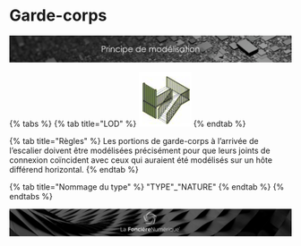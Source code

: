 # Garde-corps

![](../../../.gitbook/assets/principe-de-mod.png)

{% tabs %}
{% tab title="LOD" %}
![LOG 300 / LOI 300 : Structure par couches](../../../.gitbook/assets/image%20%286%29.png)
{% endtab %}

{% tab title="Règles" %}
Les portions de garde-corps à l’arrivée de l’escalier doivent être modélisées précisément pour que leurs joints de connexion coïncident avec ceux qui auraient été modélisés sur un hôte différend horizontal.
{% endtab %}

{% tab title="Nommage du type" %}
"TYPE"\_"NATURE"
{% endtab %}
{% endtabs %}

![](../../../.gitbook/assets/wallpaper_fnum_black.jpg)

